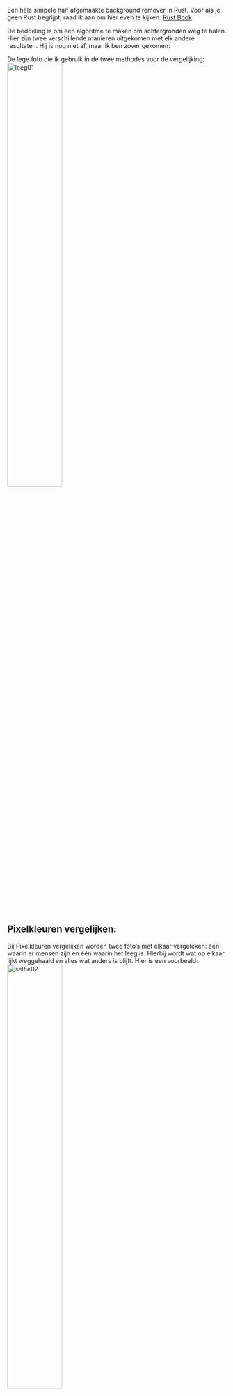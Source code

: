 Een hele simpele half afgemaakte background remover in Rust.
Voor als je geen Rust begrijpt, raad ik aan om hier even te kijken: [Rust Book](https://doc.rust-lang.org/book/)

De bedoeling is om een algoritme te maken om achtergronden weg te halen. Hier zijn twee verschillende manieren uitgekomen met elk andere resultaten. Hij is nog niet af, maar ik ben zover gekomen:

De lege foto die ik gebruik in de twee methodes voor de vergelijking:<br>
<img src="https://github.com/StevenSeagull1/background-remover/assets/87282545/62ce727d-7be8-4caf-b5cd-1421689f4a90" alt="leeg01" style="width: 50%; height: auto;">

## Pixelkleuren vergelijken:
Bij Pixelkleuren vergelijken worden twee foto’s met elkaar vergeleken: één waarin er mensen zijn en één waarin het leeg is. Hierbij wordt wat op elkaar lijkt weggehaald en alles wat anders is blijft. Hier is een voorbeeld:<br>
<img src="https://github.com/StevenSeagull1/background-remover/assets/87282545/697ca923-4000-4f1a-82dc-049290d022e0" alt="selfie02" style="width: 50%; height: auto;"> <img src="https://github.com/StevenSeagull1/background-remover/assets/87282545/9a55120a-9d0e-4438-869d-47e65fc6c47d" alt="poging3" style="width: 50%; height: auto;">

## Kleurverhouding vergelijken:
Bij verhouding gebeurt het net iets anders. Hier worden ook de foto's vergeleken, maar er wordt gekeken naar of de verhouding erg verandert. hier worden eerst de verschillen tussen de r, g en b apart gehaald. daarna worden de verschillen bij elkaar berekend en dan vervolgens gedeeld door 3 voor het gemmidelde. als dit gemmidelde te veel afwijkt van het origineel dan wordt de pixel weg gehaald. Op deze manier kun je ervoor zorgen dat als er een groot verschil is in belichting, er niks verandert aan het algoritme. Hier is een voorbeeld:<br>
<img src="https://github.com/StevenSeagull1/background-remover/assets/87282545/697ca923-4000-4f1a-82dc-049290d022e0" alt="selfie02" style="width: 50%; height: auto;"> <img src="https://github.com/StevenSeagull1/background-remover/assets/87282545/7f765461-654a-41ca-a979-0cc570ddc27b" alt="poging4" style="width: 50%; height: auto;">

TODO:
Het probleem met overlap is nu nog dat belichting een te grote impact heeft en voor problemen kan zorgen. Hiervoor is "verhouding" gemaakt. Het probleem hiermee is dat je dan het probleem krijgt dat hele lage waardes die donker zijn in de weg gaan zitten. Hiervoor zou nu nog een oplossing bedacht moeten worden. Een idee zou zijn om alle lage waardes te negeren.
